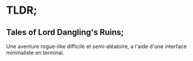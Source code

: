 # TLDR;
## Tales of Lord Dangling's Ruins;

Une aventure rogue-like difficile et semi-aléatoire, a l'aide d'une interface minimaliste en terminal.
